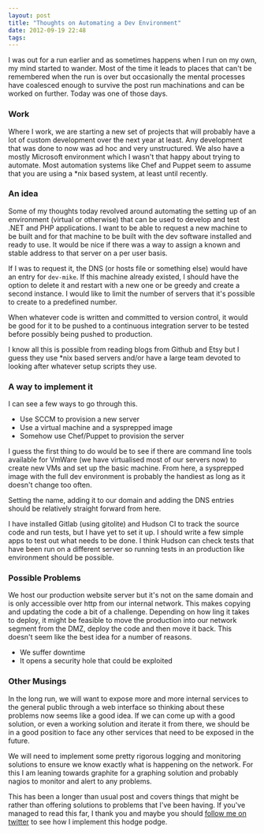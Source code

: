 ```yaml
---
layout: post
title: "Thoughts on Automating a Dev Environment"
date: 2012-09-19 22:48
tags: 
---
```

I was out for a run earlier and as sometimes happens when I run on my own, my mind
started to wander. Most of the time it leads to places that can't be remembered when
the run is over but occasionally the mental processes have coalesced enough to 
survive the post run machinations and can be worked on further. Today was one of
those days.

### Work
Where I work, we are starting a new set of projects that will probably have a lot of
custom development over the next year at least. Any development that was done to now
was ad hoc and very unstructured. We also have a mostly Microsoft environment which
I wasn't that happy about trying to automate. Most automation systems like Chef and
Puppet seem to assume that you are using a \*nix based system, at least until 
recently.

### An idea
Some of my thoughts today revolved around automating the setting up of an 
environment (virtual or otherwise) that can be used to develop and test .NET and PHP
applications. I want to be able to request a new machine to be built and for that
machine to be built with the dev software installed and ready to use. It would be
nice if there was a way to assign a known and stable address to that server on a per
user basis. 

If I was to request it, the DNS (or hosts file or something else) would have an 
entry for `dev-mike`. If this machine already existed, I should have the option to
delete it and restart with a new one or be greedy and create a second instance. 
I would like to limit the number of servers that it's possible to create to a 
predefined number.

When whatever code is written and committed to version control, it would be good for
it to be pushed to a continuous integration server to be tested before possibly
being pushed to production.

I know all this is possible from reading blogs from Github and Etsy but I guess
they use \*nix based servers and/or have a large team devoted to looking after
whatever setup scripts they use.

### A way to implement it
I can see a few ways to go through this. 

  * Use SCCM to provision a new server
  * Use a virtual machine and a sysprepped image
  * Somehow use Chef/Puppet to provision the server

I guess the first thing to do would be to see if there are command line tools
available for VmWare (we have virtualised most of our servers now) to create
new VMs and set up the basic machine. From here, a sysprepped image with the full
dev environment is probably the handiest as long as it doesn't change too often.

Setting the name, adding it to our domain and adding the DNS entries should be
relatively straight forward from here.

I have installed Gitlab (using gitolite) and Hudson CI to track the source code
and run tests, but I have yet to set it up. I should write a few simple apps to
test out what needs to be done. I think Hudson can check tests that have been run
on a different server so running tests in an production like environment should
be possible.

### Possible Problems
We host our production website server but it's not on the same domain and is only
accessible over http from our internal network. This makes copying and updating
the code a bit of a challenge. Depending on how ling it takes to deploy, it might
be feasible to move the production into our network segment from the DMZ, deploy
the code and then move it back. This doesn't seem like the best idea for a number
of reasons. 

  * We suffer downtime
  * It opens a security hole that could be exploited

### Other Musings
In the long run, we will want to expose more and more internal services to the
general public through a web interface so thinking about these problems now seems
like a good idea. If we can come up with a good solution, or even a working solution
and iterate it from there, we should be in a good position to face any other services
that need to be exposed in the future.

We will need to implement some pretty rigorous logging and monitoring solutions 
to ensure we know exactly what is happening on the network. For this I am leaning
towards graphite for a graphing solution and probably nagios to monitor and 
alert to any problems.

This has been a longer than usual post and covers things that might be rather
than offering solutions to problems that I've been having. If you've managed to 
read this far, I thank you and maybe you should [follow me on
twitter](http://twitter.com/griffinmike) to see how I implement this hodge
podge.
